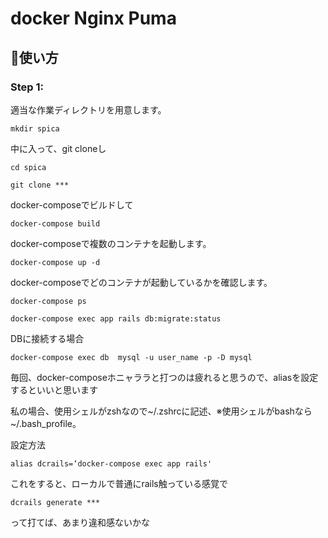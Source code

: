 # docker Nginx Puma
## :memo:使い方

### Step 1: 

適当な作業ディレクトリを用意します。

`mkdir spica`

中に入って、git cloneし

`cd spica`

`git clone ***`

docker-composeでビルドして

`docker-compose build`

docker-composeで複数のコンテナを起動します。

`docker-compose up -d`

docker-composeでどのコンテナが起動しているかを確認します。

`docker-compose ps `

`docker-compose exec app rails db:migrate:status`

DBに接続する場合

`docker-compose exec db  mysql -u user_name -p -D mysql`

毎回、docker-composeホニャララと打つのは疲れると思うので、aliasを設定するといいと思います


私の場合、使用シェルがzshなので~/.zshrcに記述、※使用シェルがbashなら~/.bash_profile。

設定方法

`alias dcrails=‘docker-compose exec app rails'`

これをすると、ローカルで普通にrails触っている感覚で

`dcrails generate *** `

って打てば、あまり違和感ないかな


